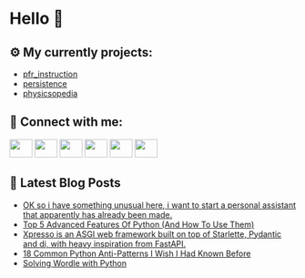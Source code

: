 # Hello 👋

## ⚙️ My currently projects:
- [pfr_instruction](https://github.com/bullbesh/pfr_instruction)
- [persistence](https://github.com/bullbesh/persistence)
- [physicsopedia](https://github.com/bullbesh/physicsopedia)

## 🔎 Connect with me:
[<img height="32" width="40" src="https://cdn.jsdelivr.net/npm/simple-icons@v5/icons/telegram.svg" />](https://t.me/bullbesh)
[<img height="32" width="40" src="https://cdn.jsdelivr.net/npm/simple-icons@v5/icons/vk.svg" />](https://vk.com/bullbesh)
[<img height="32" width="40" src="https://cdn.jsdelivr.net/npm/simple-icons@v5/icons/twitter.svg" />](https://twitter.com/bullbesh1)
[<img height="32" width="40" src="https://cdn.jsdelivr.net/npm/simple-icons@v5/icons/instagram.svg" />](https://www.instagram.com/bullbesh)
[<img height="32" width="40" src="https://cdn.jsdelivr.net/npm/simple-icons@v5/icons/reddit.svg" />](https://www.reddit.com/user/bullbesh)
[<img height="32" width="40" src="https://cdn.jsdelivr.net/npm/simple-icons@v5/icons/youtube.svg" />](https://www.youtube.com/channel/UCtfjRs6uzgq5mfm8S06WTcg)

## 📕 Latest Blog Posts
<!-- BLOG-POST-LIST:START -->
- [OK so i have something unusual here, i want to start a personal assistant that apparently has already been made.](https://www.reddit.com/r/Python/comments/s8g2r9/ok_so_i_have_something_unusual_here_i_want_to/)
- [Top 5 Advanced Features Of Python &lpar;And How To Use Them&rpar;](https://www.reddit.com/r/Python/comments/s8fzp5/top_5_advanced_features_of_python_and_how_to_use/)
- [Xpresso is an ASGI web framework built on top of Starlette, Pydantic and di, with heavy inspiration from FastAPI.](https://www.reddit.com/r/Python/comments/s8frat/xpresso_is_an_asgi_web_framework_built_on_top_of/)
- [18 Common Python Anti-Patterns I Wish I Had Known Before](https://www.reddit.com/r/Python/comments/s8fec0/18_common_python_antipatterns_i_wish_i_had_known/)
- [Solving Wordle with Python](https://www.reddit.com/r/Python/comments/s8e56n/solving_wordle_with_python/)
<!-- BLOG-POST-LIST:END -->
